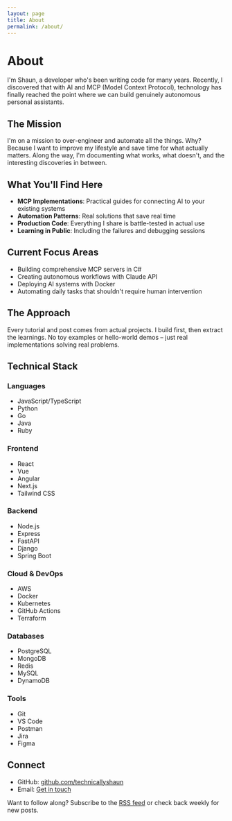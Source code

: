 ```yaml
---
layout: page
title: About
permalink: /about/
---
```


# About

I'm Shaun, a developer who's been writing code for many years. Recently, I discovered that with AI and MCP (Model Context Protocol), technology has finally reached the point where we can build genuinely autonomous personal assistants.

## The Mission

I'm on a mission to over-engineer and automate all the things. Why? Because I want to improve my lifestyle and save time for what actually matters. Along the way, I'm documenting what works, what doesn't, and the interesting discoveries in between.

## What You'll Find Here

- **MCP Implementations**: Practical guides for connecting AI to your existing systems
- **Automation Patterns**: Real solutions that save real time
- **Production Code**: Everything I share is battle-tested in actual use
- **Learning in Public**: Including the failures and debugging sessions

## Current Focus Areas

- Building comprehensive MCP servers in C#
- Creating autonomous workflows with Claude API
- Deploying AI systems with Docker
- Automating daily tasks that shouldn't require human intervention

## The Approach

Every tutorial and post comes from actual projects. I build first, then extract the learnings. No toy examples or hello-world demos – just real implementations solving real problems.

## Technical Stack

<div class="skills-grid">
  <div class="skill-category">
    <h3>Languages</h3>
    <ul>
      <li>JavaScript/TypeScript</li>
      <li>Python</li>
      <li>Go</li>
      <li>Java</li>
      <li>Ruby</li>
    </ul>
  </div>
  
  <div class="skill-category">
    <h3>Frontend</h3>
    <ul>
      <li>React</li>
      <li>Vue</li>
      <li>Angular</li>
      <li>Next.js</li>
      <li>Tailwind CSS</li>
    </ul>
  </div>
  
  <div class="skill-category">
    <h3>Backend</h3>
    <ul>
      <li>Node.js</li>
      <li>Express</li>
      <li>FastAPI</li>
      <li>Django</li>
      <li>Spring Boot</li>
    </ul>
  </div>
  
  <div class="skill-category">
    <h3>Cloud & DevOps</h3>
    <ul>
      <li>AWS</li>
      <li>Docker</li>
      <li>Kubernetes</li>
      <li>GitHub Actions</li>
      <li>Terraform</li>
    </ul>
  </div>
  
  <div class="skill-category">
    <h3>Databases</h3>
    <ul>
      <li>PostgreSQL</li>
      <li>MongoDB</li>
      <li>Redis</li>
      <li>MySQL</li>
      <li>DynamoDB</li>
    </ul>
  </div>
  
  <div class="skill-category">
    <h3>Tools</h3>
    <ul>
      <li>Git</li>
      <li>VS Code</li>
      <li>Postman</li>
      <li>Jira</li>
      <li>Figma</li>
    </ul>
  </div>
</div>


## Connect

- GitHub: [github.com/technicallyshaun](https://github.com/technicallyshaun)
- Email: [Get in touch](mailto:contact@technicallyshaun.com)

Want to follow along? Subscribe to the [RSS feed](/feed.xml) or check back weekly for new posts.